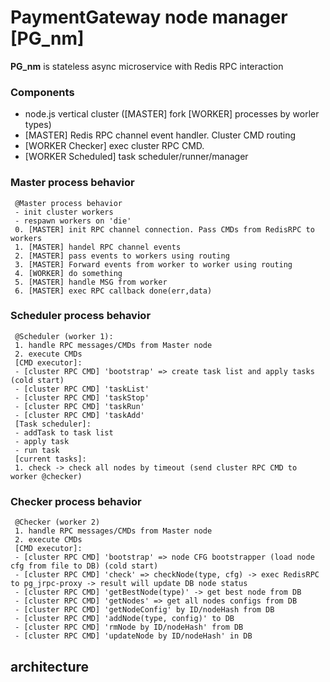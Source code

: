 # PaymentGateway node manager [PG_nm]

**PG_nm** is stateless async microservice with Redis RPC interaction  

### Components ###
* node.js vertical cluster ([MASTER] fork [WORKER] processes by worler types) 
* [MASTER] Redis RPC channel event handler. Cluster CMD routing
* [WORKER Checker] exec cluster RPC CMD.
* [WORKER Scheduled] task scheduler/runner/manager
    
### Master process behavior ###
     @Master process behavior
     - init cluster workers
     - respawn workers on 'die'
     0. [MASTER] init RPC channel connection. Pass CMDs from RedisRPC to workers
     1. [MASTER] handel RPC channel events
     2. [MASTER] pass events to workers using routing
     3. [MASTER] Forward events from worker to worker using routing
     4. [WORKER] do something
     5. [MASTER] handle MSG from worker
     6. [MASTER] exec RPC callback done(err,data)

### Scheduler process behavior ###
     @Scheduler (worker 1):
     1. handle RPC messages/CMDs from Master node
     2. execute CMDs
     [CMD executor]:
     - [cluster RPC CMD] 'bootstrap' => create task list and apply tasks (cold start)
     - [cluster RPC CMD] 'taskList'
     - [cluster RPC CMD] 'taskStop'
     - [cluster RPC CMD] 'taskRun'
     - [cluster RPC CMD] 'taskAdd'
     [Task scheduler]:
     - addTask to task list
     - apply task
     - run task
     [current tasks]:
     1. check -> check all nodes by timeout (send cluster RPC CMD to worker @checker)

### Checker process behavior ###
     @Checker (worker 2)
     1. handle RPC messages/CMDs from Master node
     2. execute CMDs
     [CMD executor]:
     - [cluster RPC CMD] 'bootstrap' => node CFG bootstrapper (load node cfg from file to DB) (cold start)
     - [cluster RPC CMD] 'check' => checkNode(type, cfg) -> exec RedisRPC to pg_jrpc-proxy -> result will update DB node status
     - [cluster RPC CMD] 'getBestNode(type)' -> get best node from DB
     - [cluster RPC CMD] 'getNodes' => get all nodes configs from DB
     - [cluster RPC CMD] 'getNodeConfig' by ID/nodeHash from DB
     - [cluster RPC CMD] 'addNode(type, config)' to DB
     - [cluster RPC CMD] 'rmNode by ID/nodeHash' from DB
     - [cluster RPC CMD] 'updateNode by ID/nodeHash' in DB

 
## architecture ##

